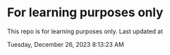 # For learning purposes only
This repo is for learning purposes only.
Last updated at

Tuesday, December 26, 2023 8:13:23 AM

